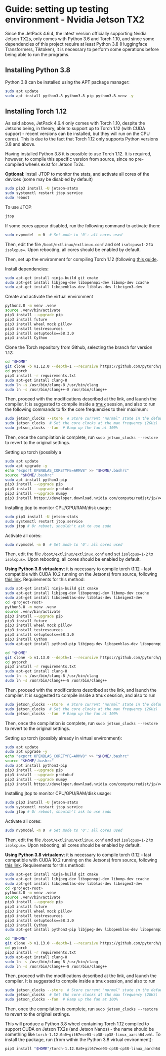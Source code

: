 # Guide: setting up testing environment - Nvidia Jetson TX2

Since the JetPack 4.6.4, the latest version officially supporting Nvidia Jetson TX2s, only comes with Python 3.6 and Torch 1.10, and since some dependencies of this project require at least Python 3.8 (Huggingface Transformers, Tiktoken), it is necessary to perform some operations before being able to run the programs.

## Installing Python 3.8

Python 3.8 can be installed using the APT package manager:

```bash
sudo apt update
sudo apt install python3.8 python3.8-pip python3.8-venv -y
```

## Installing Torch 1.12

As said above, JetPack 4.6.4 only comes with Torch 1.10, despite the Jetsons being, in theory, able to support up to Torch 1.12 (with CUDA support - recent versions can be installed, but they will run on the CPU cores).
This is due to the fact that Torch 1.12 only supports Python versions 3.8 and above.

Having installed Python 3.8 it is possible to use Torch 1.12.
It is required, however, to compile this specific version from source, since no pre-compiled wheels exist for Jetson Tx2s.

**Optional**: install JTOP to monitor the stats, and activate all cores of the devices (some may be disabled by default)

```bash
sudo pip3 install -U jetson-stats
sudo systemctl restart jtop.service
sudo reboot
```

To use JTOP:

```bash
jtop
```

If some cores appear disabled, run the following command to activate them:

```bash
sudo nvpmodel -m 0  # Set mode to '0': all cores used
```

Then, edit the file `/boot/extlinux/extlinux.conf` and set `isolcpus=1-2` to `isolcpus=`.
Upon rebooting, all cores should be enabled by default.

Then, set up the environment for compiling Torch 1.12 (following [this guide](https://qengineering.eu/install-pytorch-on-jetson-nano.html).

Install dependencies:

```bash
sudo apt-get install ninja-build git cmake
sudo apt-get install libjpeg-dev libopenmpi-dev libomp-dev ccache
sudo apt-get install libopenblas-dev libblas-dev libeigen3-dev
```

Create and activate the virtual environment

```bash
python3.8 -m venv .venv
source .venv/bin/activate
pip3 install --upgrade pip
pip3 install future
pip3 install wheel mock pillow
pip3 install testresources
pip3 install setuptools==58.3.0
pip3 install Cython
```

Clone the Torch repository from Github, selecting the branch for version 1.12:

```bash
cd "$HOME"
git clone -b v1.12.0 --depth=1 --recursive https://github.com/pytorch/pytorch.git
cd pytorch
pip3 install -r requirements.txt
sudo apt-get install clang-8
sudo ln -s /usr/bin/clang-8 /usr/bin/clang
sudo ln -s /usr/bin/clang++-8 /usr/bin/clang++
```

Then, proceed with the modifications described at the link, and launch the compiler.
It is suggested to compile inside a [tmux](https://www.redhat.com/sysadmin/introduction-tmux-linux) session, and also to run the following commands to fix the core frequencies to their maximum:

```bash
sudo jetson_clocks --store  # Store current "normal" state in the default path
sudo jetson_clocks  # Set the core clocks at the max frequency (2GHz)
sudo jetson_clocks --fan  # Ramp up the fan at 100%
```

Then, once the compilation is complete, run `sudo jetson_clocks --restore` to revert to the original settings.

Setting up torch (possibly a

```bash
sudo apt update
sudo apt upgrade -y
echo "export OPENBLAS_CORETYPE=ARMV8" >> "$HOME/.bashrc"
source "$HOME/.bashrc"
sudo apt install python3-pip
pip3 install --upgrade pip
pip3 install --upgrade protobuf
pip3 install --upgrade numpy
pip3 install https://developer.download.nvidia.com/compute/redist/jp/v461/pytorch/torch-1.11.0a0+17540c5+nv22.01-cp36-cp36m-linux_aarch64.whl
```

Installing jtop to monitor CPU/GPU/RAM/disk usage:

```bash
sudo pip3 install -U jetson-stats
sudo systemctl restart jtop.service
sudo jtop # Or reboot, shouldn't ask to use sudo
```

Activate all cores:

```bash
sudo nvpmodel -m 0  # Set mode to '0': all cores used
```

Then, edit the file `/boot/extlinux/extlinux.conf` and set `isolcpus=1-2` to `isolcpus=`.
Upon rebooting, all cores should be enabled by default.

**Using Python 3.8 virtualenv**: it is necessary to compile torch (1.12 - last compatible with CUDA 10.2 running on the Jetsons) from source, following [this link](https://qengineering.eu/install-pytorch-on-jetson-nano.html).
Requirements for this method:

```bash
sudo apt-get install ninja-build git cmake
sudo apt-get install libjpeg-dev libopenmpi-dev libomp-dev ccache
sudo apt-get install libopenblas-dev libblas-dev libeigen3-dev
cd <project-root>
python3.8 -m venv .venv
source .venv/bin/activate
pip3 install --upgrade pip
pip3 install future
pip3 install wheel mock pillow
pip3 install testresources
pip3 install setuptools==58.3.0
pip3 install Cython
sudo apt-get install python3-pip libjpeg-dev libopenblas-dev libopenmpi-dev libomp-dev

cd "$HOME"
git clone -b v1.13.0 --depth=1 --recursive https://github.com/pytorch/pytorch.git
cd pytorch
pip3 install -r requirements.txt
sudo apt-get install clang-8
sudo ln -s /usr/bin/clang-8 /usr/bin/clang
sudo ln -s /usr/bin/clang++-8 /usr/bin/clang++
```

Then, proceed with the modifications described at the link, and launch the compiler.
It is suggested to compile inside a tmux session, and also to run

```bash
sudo jetson_clocks --store  # Store current "normal" state in the default path
sudo jetson_clocks  # Set the core clocks at the max frequency (2GHz)
sudo jetson_clocks --fan  # Ramp up the fan at 100%
```

Then, once the compilation is complete, run `sudo jetson_clocks --restore` to revert to the original settings.

Setting up torch (possibly already in virtual environment):

```bash
sudo apt update
sudo apt upgrade -y
echo "export OPENBLAS_CORETYPE=ARMV8" >> "$HOME/.bashrc"
source "$HOME/.bashrc"
sudo apt install python3-pip
pip3 install --upgrade pip
pip3 install --upgrade protobuf
pip3 install --upgrade numpy
pip3 install https://developer.download.nvidia.com/compute/redist/jp/v461/pytorch/torch-1.11.0a0+17540c5+nv22.01-cp36-cp36m-linux_aarch64.whl
```

Installing jtop to monitor CPU/GPU/RAM/disk usage:

```bash
sudo pip3 install -U jetson-stats
sudo systemctl restart jtop.service
sudo jtop # Or reboot, shouldn't ask to use sudo
```

Activate all cores:

```bash
sudo nvpmodel -m 0  # Set mode to '0': all cores used
```

Then, edit the file `/boot/extlinux/extlinux.conf` and set `isolcpus=1-2` to `isolcpus=`.
Upon rebooting, all cores should be enabled by default.

**Using Python 3.8 virtualenv**: it is necessary to compile torch (1.12 - last compatible with CUDA 10.2 running on the Jetsons) from source, following [this link](https://qengineering.eu/install-pytorch-on-jetson-nano.html).
Requirements for this method:

```bash
sudo apt-get install ninja-build git cmake
sudo apt-get install libjpeg-dev libopenmpi-dev libomp-dev ccache
sudo apt-get install libopenblas-dev libblas-dev libeigen3-dev
cd <project-root>
python3.8 -m venv .venv
source .venv/bin/activate
pip3 install --upgrade pip
pip3 install future
pip3 install wheel mock pillow
pip3 install testresources
pip3 install setuptools==58.3.0
pip3 install Cython
sudo apt-get install python3-pip libjpeg-dev libopenblas-dev libopenmpi-dev libomp-dev

cd "$HOME"
git clone -b v1.13.0 --depth=1 --recursive https://github.com/pytorch/pytorch.git
cd pytorch
pip3 install -r requirements.txt
sudo apt-get install clang-8
sudo ln -s /usr/bin/clang-8 /usr/bin/clang
sudo ln -s /usr/bin/clang++-8 /usr/bin/clang++
```

Then, proceed with the modifications described at the link, and launch the compiler.
It is suggested to compile inside a tmux session, and also to run

```bash
sudo jetson_clocks --store  # Store current "normal" state in the default path
sudo jetson_clocks  # Set the core clocks at the max frequency (2GHz)
sudo jetson_clocks --fan  # Ramp up the fan at 100%
```

Then, once the compilation is complete, run `sudo jetson_clocks --restore` to revert to the original settings.

This will produce a Python 3.8 wheel containing Torch 1.12 compiled to support CUDA on Jetson TX2s (and Jetson Nanos) - the name should be something like `torch-1.12.0a0+git67ece03-cp38-cp38-linux_aarch64.whl`.
To install the package, run (from within the Python 3.8 virtual environment):

```bash
pip3 install "$HOME"/torch-1.12.0a0+git67ece03-cp38-cp38-linux_aarch64.whl
```
